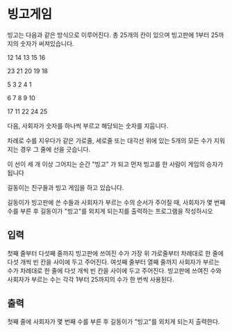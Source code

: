 <h1>빙고게임</h1>
<p>빙고는 다음과 같은 방식으로 이루어진다.
총 25개의 칸이 있으며 빙고판에 1부터 25까지의 숫자가 써져있습니다.

12 14 13 15 16

23 21 20 19 18

5 3 2 4 1

6 7 8 9 10

17 11 22 24 25

다음, 사회자가 숫자를 하나씩 부르고 해당되는 숫자를 지웁니다.

차례로 수를 지우다가 같은 가로줄, 세로줄 또는 대각선 위에 있는 5개의 모든 수가 지워지는 경우 그 줄에 선을 긋습니다.

이 선이 세 개 이상 그어지는 순간 "빙고" 가 되고 먼저 빙고를 한 사람이 게임의 승자가 됩니다

길동이는 친구들과 빙고 게임을 하고 있습니다.

길동이가 빙고판에 쓴 수들과 사회자가 부르는 수의 순서가 주어질 때, 사회자가 몇 번째 수를 부른 후 길동이가 "빙고"를 외치게 되는지를 출력하는 프로그램을 작성하시오

</p>
<h2>입력</h2>
<p>첫째 줄부터 다섯째 줄까지 빙고판에 쓰여진 수가 가장 위 가로줄부터 차례대로 한 줄에 다섯 개씩 빈 칸을 사이에 두고 주어진다. 여섯째 줄부터 열째 줄까지 사회자가 부르는 수가 차례대로 한 줄에 다섯 개씩 빈 칸을 사이에 두고 주어진다. 빙고판에 쓰여진 수와 사회자가 부르는 수는 각각 1부터 25까지의 수가 한 번씩 사용된다.</p>

<h2>출력</h2>
<p>첫째 줄에 사회자가 몇 번째 수를 부른 후 길동이가 "빙고"를 외치게 되는지 출력한다.</p>
